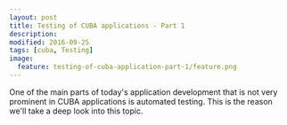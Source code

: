 ```yaml
---
layout: post
title: Testing of CUBA applications - Part 1
description:
modified: 2016-09-25
tags: [cuba, Testing]
image:
  feature: testing-of-cuba-application-part-1/feature.png
---
```


One of the main parts of today's application development that is not very prominent in CUBA applications is automated testing. This is the reason  we'll take a deep look into this topic.

<!-- more -->
